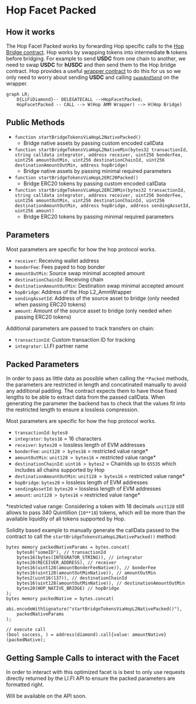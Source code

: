 # Hop Facet Packed

## How it works

The Hop Facet Packed works by forwarding Hop specific calls to the [Hop Bridge contract](https://github.com/hop-protocol/contracts/blob/master/contracts/bridges/L2_Bridge.sol). Hop works by swapping tokens into intermediate **h** tokens before bridging. For example to send **USDC** from one chain to another, we need to swap **USDC** for **hUSDC** and then send them to the Hop bridge contract. Hop provides a useful [wrapper contract](https://github.com/hop-protocol/contracts/blob/master/contracts/bridges/L2_AmmWrapper.sol#L40) to do this for us so we only need to worry about sending **USDC** and calling [`swapAndSend`](https://github.com/hop-protocol/contracts/blob/3747b0b41defddc5b3c8ca328057847cd987c2c8/contracts/bridges/L2_AmmWrapper.sol#L40-L78) on the wrapper.

```mermaid
graph LR;
    D{LiFiDiamond}-- DELEGATECALL -->HopFacetPacked;
    HopFacetPacked -- CALL --> W(Hop AMM Wrapper) --> H(Hop Bridge)
```

## Public Methods

- `function startBridgeTokensViaHopL2NativePacked()`
  - Bridge native assets by passing custom encoded callData
- `function startBridgeTokensViaHopL2NativeMin(bytes32 transactionId, string calldata integrator, address receiver, uint256 bonderFee, uint256 amountOutMin, uint256 destinationChainId, uint256 destinationAmountOutMin, address hopBridge)`
  - Bridge native assets by passing minimal required parameters
- `function startBridgeTokensViaHopL2ERC20Packed()`
  - Bridge ERC20 tokens by passing custom encoded callData
- `function startBridgeTokensViaHopL2ERC20Min(bytes32 transactionId, string calldata integrator, address receiver, uint256 bonderFee, uint256 amountOutMin, uint256 destinationChainId, uint256 destinationAmountOutMin, address hopBridge, address sendingAssetId, uint256 amount)`
  - Bridge ERC20 tokens by passing minimal required parameters

## Parameters

Most parameters are specific for how the hop protocol works.
- `receiver`: Receiving wallet address
- `bonderFee`: Fees payed to hop bonder
- `amountOutMin`: Source swap minimal accepted amount
- `destinationChainId`: Receiving chain
- `destinationAmountOutMin`: Destination swap minimal accepted amount
- `hopBridge`: Address of the Hop L2_AmmWrapper
- `sendingAssetId`: Address of the source asset to bridge (only needed when passing ERC20 tokens)
- `amount`: Amount of the source asset to bridge (only needed when passing ERC20 tokens)

Additional parameters are passed to track transfers on chain:
- `transactionId`: Custom transaction ID for tracking
- `integrator`: LI.FI partner name

## Packed Parameters

In order to pass as little data as possible when calling the `*Packed` methods, the parameters are restricted in length and concatinated manually to avoid any additional padding. The contract expects them to have those fixed lengths to be able to extract data from the passed callData. When generating the parameter the backend has to check that the values fit into the restricted length to ensure a lossless compression.

Most parameters are specific for how the hop protocol works.
- `transactionId`: `bytes8`
- `integrator`: `bytes16` = 16 characters
- `receiver`: `bytes20` = lossless length of EVM addresses
- `bonderFee`: `unit128 > bytes16` = restricted value range*
- `amountOutMin`: `unit128 > bytes16` = restricted value range*
- `destinationChainId`: `uint16 > bytes2` = ChainIds up to `65535` which includes all chains supported by Hop
- `destinationAmountOutMin`: `unit128 > bytes16` = restricted value range*
- `hopBridge`: `bytes20` = lossless length of EVM addresses
- `sendingAssetId`: `bytes20` = lossless length of EVM addresses
- `amount`: `unit128 > bytes16` = restricted value range*

*restricted value range: Considering a token with 18 decimals `unit128` still allows to pass 340 Quintillion (`10**18`) tokens, which will be more than the available liquidity of all tokens supported by Hop.

Solidity based example to manually generate the callData passed to the contract to call the `startBridgeTokensViaHopL2NativePacked()` method:
```solidity
bytes memory packedNativeParams = bytes.concat(
    bytes8("someID"), // transactionId
    bytes16(bytes(INTEGRATOR_STRING)), // integrator
    bytes20(RECEIVER_ADDRESS), // receiver
    bytes16(uint128(amountBonderFeeNative)), // bonderFee
    bytes16(uint128(amountOutMinNative)), // amountOutMin
    bytes2(uint16(137)), // destinationChainId
    bytes16(uint128(amountOutMinNative)), // destinationAmountOutMin
    bytes20(HOP_NATIVE_BRIDGE) // hopBridge
);
bytes memory packedNative = bytes.concat(
    abi.encodeWithSignature("startBridgeTokensViaHopL2NativePacked()"),
    packedNativeParams
);

// execute call
(bool success, ) = address(diamond).call{value: amountNative}(packedNative);
```

## Getting Sample Calls to interact with the Facet

In order to interact with this optimized facet is is best to only use requests directly returned by the LI.FI API to ensure the packed parameters are formatted right.

Will be available on the API soon.
